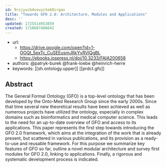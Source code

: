 ```yaml
---
id: 9rsjyucb4vovyitek0irgax
title: "Towards GFO 2.0: Architecture, Modules and Applications"
desc: ''
updated: 1725514953859
created: 1710687486642
---
```


- url: 
  - https://drive.google.com/open?id=1-OOQt_5pxTc_CuSEEusmJ6kYvRVlQgBL
  - https://ebooks.iospress.nl/doi/10.3233/FAIA200658
- authors: @patryk-burek @frank-loebe @heinrich-herre
- keywords: [[sh.ontology.upper]] [[prdct.gfo]]

## Abstract

The General Formal Ontology (GFO) is a top-level ontology that has been developed by the Onto-Med Research Group since the early 2000s. Since that time several new theoretical results have been achieved as well as numerous projects have utilized the ontology, especially in complex domains such as bioinformatics and medical computer science. This leads to the need for an up-to-date overview of GFO and access to its applications. This paper represents the first step towards introducing the GFO 2.0 framework, which aims at the integration of the work that is already present, but scattered in various publications, and its provision as a ready-to-use and reusable framework. For this purpose we summarize key features of GFO so far, outline a novel modular architecture and survey first modules for GFO 2.0, linking to applications. Finally, a rigorous and systematic development process is indicated.


## 